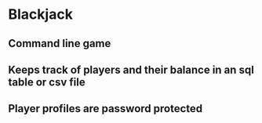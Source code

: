 # Blackjack
## Command line game
## Keeps track of players and their balance in an sql table or csv file
## Player profiles are password protected
